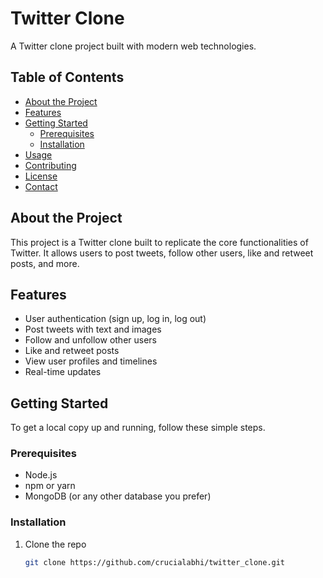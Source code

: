 # Twitter Clone

A Twitter clone project built with modern web technologies.

## Table of Contents

- [About the Project](#about-the-project)
- [Features](#features)
- [Getting Started](#getting-started)
  - [Prerequisites](#prerequisites)
  - [Installation](#installation)
- [Usage](#usage)
- [Contributing](#contributing)
- [License](#license)
- [Contact](#contact)

## About the Project

This project is a Twitter clone built to replicate the core functionalities of Twitter. It allows users to post tweets, follow other users, like and retweet posts, and more.

## Features

- User authentication (sign up, log in, log out)
- Post tweets with text and images
- Follow and unfollow other users
- Like and retweet posts
- View user profiles and timelines
- Real-time updates

## Getting Started

To get a local copy up and running, follow these simple steps.

### Prerequisites

- Node.js
- npm or yarn
- MongoDB (or any other database you prefer)

### Installation

1. Clone the repo
   ```sh
   git clone https://github.com/crucialabhi/twitter_clone.git
